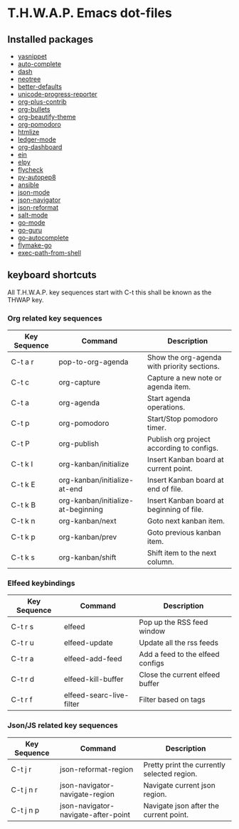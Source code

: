 # T.H.W.A.P. Emacs dot-files

## Installed packages
  - [yasnippet](https://github.com/joaotavora/yasnippet)      
  - [auto-complete](https://github.com/auto-complete/auto-complete)
  - [dash](https://github.com/magnars/dash.el)
  - [neotree](https://github.com/jaypei/emacs-neotree)
  - [better-defaults](https://github.com/technomancy/better-defaults)
  - [unicode-progress-reporter](https://www.emacswiki.org/emacs/unicode-progress-reporter.el)
  - [org-plus-contrib](https://orgmode.org/worg/org-contrib/)
  - [org-bullets](https://github.com/sabof/org-bullets)
  - [org-beautify-theme](https://github.com/jonnay/org-beautify-theme)
  - [org-pomodoro](https://github.com/lolownia/org-pomodoro)
  - [htmlize](https://github.com/hniksic/emacs-htmlize)
  - [ledger-mode](https://github.com/ledger/ledger-mode)
  - [org-dashboard](https://github.com/rakanalh/emacs-dashboard)
  - [ein](https://github.com/tkf/emacs-ipython-notebook)
  - [elpy](https://github.com/jorgenschaefer/elpy)
  - [flycheck](https://github.com/flycheck/flycheck)
  - [py-autopep8](https://github.com/paetzke/py-autopep8.el)
  - [ansible](https://github.com/k1LoW/emacs-ansible)
  - [json-mode](https://github.com/joshwnj/json-mode)
  - [json-navigator](https://github.com/DamienCassou/json-navigator)
  - [json-reformat](https://github.com/gongo/json-reformat)
  - [salt-mode](https://github.com/glynnforrest/salt-mode)
  - [go-mode](https://github.com/dominikh/go-mode.el)
  - [go-guru](https://www.emacswiki.org/emacs/GoLangMode)
  - [go-autocomplete](https://www.emacswiki.org/emacs/AutoComplete)
  - [flymake-go](https://github.com/dougm/goflymake)
  - [exec-path-from-shell](https://github.com/purcell/exec-path-from-shell)
  
## keyboard shortcuts

All T.H.W.A.P. key sequences start with C-t this shall be known as the THWAP key.

### Org related key sequences

| Key Sequence | Command                             | Description                                 |
|--------------|-------------------------------------|---------------------------------------------|
| C-t a r      | pop-to-org-agenda                   | Show the org-agenda with priority sections. |
| C-t c        | org-capture                         | Capture a new note or agenda item.          |
| C-t a        | org-agenda                          | Start agenda operations.                    |
| C-t p        | org-pomodoro                        | Start/Stop pomodoro timer.                  |
| C-t P        | org-publish                         | Publish org project according to configs.   |
| C-t k I      | org-kanban/initialize               | Insert Kanban board at current point.       |
| C-t k E      | org-kanban/initialize-at-end        | Insert Kanban board at end of file.         |
| C-t k B      | org-kanban/initialize-at-beginning  | Insert Kanban board at beginning of file.   |
| C-t k n      | org-kanban/next                     | Goto next kanban item.                      |
| C-t k p      | org-kanban/prev                     | Goto previous kanban item.                  |
| C-t k s      | org-kanban/shift                    | Shift item to the next column.              |

### Elfeed keybindings

| Key Sequence | Command                             | Description                                 |
|--------------|-------------------------------------|---------------------------------------------|
| C-t r s      | elfeed                              | Pop up the RSS feed window                  |
| C-t r u      | elfeed-update                       | Update all the rss feeds                    |
| C-t r a      | elfeed-add-feed                     | Add a feed to the elfeed configs            |
| C-t r d      | elfeed-kill-buffer                  | Close the current elfeed buffer             |
| C-t r f      | elfeed-searc-live-filter            | Filter based on tags                        |

### Json/JS related key sequences

| Key Sequence | Command                             | Description                                 |
|--------------|-------------------------------------|---------------------------------------------|
| C-t j r      | json-reformat-region                | Pretty print the currently selected region. |
| C-t j n r    | json-navigator-navigate-region      | Navigate current json region.               |
| C-t j n p    | json-navigator-navigate-after-point | Navigate json after the current point.      |
